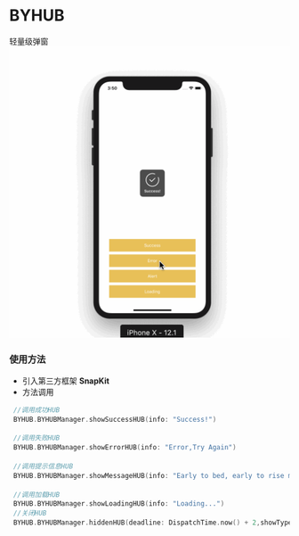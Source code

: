 # BYHUB
轻量级弹窗
![Demo](https://raw.githubusercontent.com/xby023/BYHUB/master/BYHUBGIF.gif)

### 使用方法
* 引入第三方框架 **SnapKit**
* 方法调用

``` swift
 //调用成功HUB
 BYHUB.BYHUBManager.showSuccessHUB(info: "Success!")
 
 //调用失败HUB
 BYHUB.BYHUBManager.showErrorHUB(info: "Error,Try Again")
 
 //调用提示信息HUB
 BYHUB.BYHUBManager.showMessageHUB(info: "Early to bed, early to rise makes a man healthy, wealthy and wise")
 
 //调用加载HUB
 BYHUB.BYHUBManager.showLoadingHUB(info: "Loading...")
 //关闭HUB
 BYHUB.BYHUBManager.hiddenHUB(deadline: DispatchTime.now() + 2,showType: BYHUBShowType.BYHUBShowTypeLoading)
```